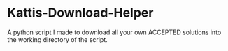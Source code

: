# Kattis-Download-Helper
A python script I made to download all your own ACCEPTED solutions into the working directory of the script. 

